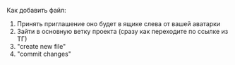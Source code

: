 Как добавить файл:
1. Принять приглашение оно будет в ящике слева от вашей аватарки
2. Зайти в основную ветку проекта (сразу как переходите по ссылке из ТГ)
3. "create new file"
4. "commit changes" 
